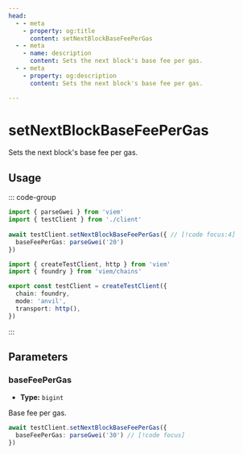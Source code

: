 ```yaml
---
head:
  - - meta
    - property: og:title
      content: setNextBlockBaseFeePerGas
  - - meta
    - name: description
      content: Sets the next block's base fee per gas.
  - - meta
    - property: og:description
      content: Sets the next block's base fee per gas.

---
```


# setNextBlockBaseFeePerGas

Sets the next block's base fee per gas.

## Usage

::: code-group

```ts [example.ts]
import { parseGwei } from 'viem'
import { testClient } from './client'
 
await testClient.setNextBlockBaseFeePerGas({ // [!code focus:4]
  baseFeePerGas: parseGwei('20')
})
```

```ts [client.ts]
import { createTestClient, http } from 'viem'
import { foundry } from 'viem/chains'

export const testClient = createTestClient({
  chain: foundry,
  mode: 'anvil',
  transport: http(), 
})
```

:::

## Parameters

### baseFeePerGas

- **Type:** `bigint`

Base fee per gas.

```ts
await testClient.setNextBlockBaseFeePerGas({
  baseFeePerGas: parseGwei('30') // [!code focus]
})
```